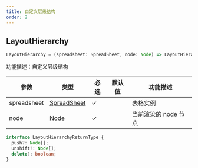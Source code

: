 ```yaml
---
title: 自定义层级结构
order: 2
---
```


## LayoutHierarchy

```js
LayoutHierarchy = (spreadsheet: SpreadSheet, node: Node) => LayoutHierarchyReturnType;
```

功能描述：自定义层级结构

| 参数 | 类型 | 必选  | 默认值 | 功能描述 |
| --- | --- | ---  | --- | --- |
| spreadsheet | [SpreadSheet](/docs/api/basic-class/spreadsheet) | ✓ |    | 表格实例 |
| node | [Node](/docs/api/basic-class/node) | ✓ |  |   当前渲染的 node 节点 |

```ts
interface LayoutHierarchyReturnType {
  push?: Node[];
  unshift?: Node[];
  delete?: boolean;
}
```
